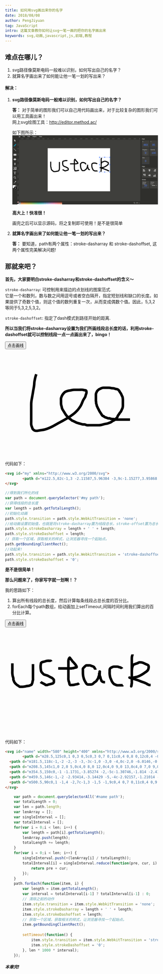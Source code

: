 ```yaml
---
title: 如何用svg画出来你的名字
date: 2018/08/08
author: PengJiyuan
tag: JavaScript
intro: 这篇文章教你如何让svg一笔一画的把你的名字画出来
keywords: svg,动画,javascript,js,前端,教程
---
```


## 难点在哪儿？

1. svg路径像莫斯电码一般难以识别，如何写出自己的名字？
2. 就算名字画出来了如何能让他一笔一划的写出来？

#### 解决：
1. __svg路径像莫斯电码一般难以识别，如何写出自己的名字？__     

   __答：__ 对于简单的图形我们可以自己用代码画出来，对于比较复杂的图形我们可以用工具画出来！    
   网上svg绘图工具：http://editor.method.ac/    

   如下图所示：    
   ![svg editor](/static/images/blogs/let_svg_draw_your_name/svg_editor.png)    

   __高大上！快准很！__    

   画完之后可以显示源码，将之复制即可使用！是不是很简单

2. __就算名字画出来了如何能让他一笔一划的写出来？__     

   __答：__ 要知道，path有两个属性：stroke-dasharray 和 stroke-dashoffset, 这两个属性完美解决问题!

## 那就来吧？

   __首先，大家要明白stroke-dasharray和stroke-dashoffset的含义～__    

   `stroke-dasharray`: 可控制用来描边的点划线的图案范式.    
   它是一个<length>和<percentage>数列，数与数之间用逗号或者空白隔开，指定短划线和缺口的长度。如果提供了奇数个值，则这个值的数列重复一次，从而变成偶数个值。因此，5,3,2等同于5,3,2,5,3,2。    

   `stroke-dashoffset`: 指定了dash模式到路径开始的距离.    


__所以当我们将stroke-dasharray设置为我们所画线段总长度的话，利用stroke-dashoffset就可以控制线段一点一点画出来了，bingo！__

<button id="button1" type="button" class="btn btn-primary" onclick="move()">点击画线</button>

<svg id="my" preserveAspectRatio="xMinYMin meet" viewBox="0 0 600 400" xmlns="http://www.w3.org/2000/svg">
	    <path d="m122.5,82c-1,3 -2.11587,5.96384 -3,9c-1.15277,3.95868 -2.09544,8.97734 -3,13c-1.11866,4.97479 -2,10 -2,15c0,8 -2.53873,17.897 -4,27c-1.59288,9.92284 -3,19 -5,29c-2,10 -3,17 -3,25c0,8 0,17 0,25c0,8 0,16 0,23c0,6 0,12 0,18c0,6 -0.32037,11.02582 0,13c0.50654,3.12143 0.5695,4.133 2,8c0.77579,2.09717 1.48626,2.82376 2,5c0.22975,0.97324 0.69255,3.186 2,5c0.8269,1.14728 2,2 3,3c1,1 2.07844,1.78986 5,3c2.06586,0.85571 4,1 7,1c4,0 8.98453,-1.08075 14,-2c5.98309,-1.09662 12.12476,-1.42471 18,-3c8.25252,-2.21268 12.92033,-4.16797 17,-6c4.91257,-2.20605 9.88855,-4.19409 15,-7c5.88045,-3.22806 12.19801,-6.63297 18,-10c6.23695,-3.61945 14.19885,-7.62485 22,-12c8.22827,-4.61472 16.07437,-8.88293 24,-14c6.05817,-3.91136 11.83127,-8.22054 17,-12c5.82092,-4.25638 10,-9 14,-13c5,-5 9,-11 13,-17c4,-6 5.82462,-11.06134 8,-17c1.85226,-5.05659 3.3851,-8.37201 6,-12c1.65381,-2.29454 3.54135,-4.70267 5,-8c1.66803,-3.77065 1.78986,-7.07843 3,-10c0.85571,-2.06586 2,-5 2,-6c0,-2 0,-3 0,-4c0,-1 0.30746,-2.186 -1,-4c-0.8269,-1.14726 -3,-2 -4,-2c-3,0 -6.87857,-1.49345 -10,-2c-3.94836,-0.64073 -9,0 -14,0c-5,0 -10,0 -14,0c-5,0 -9.07181,-0.30876 -14,1c-3.05634,0.81166 -6.01364,1.67007 -10,2c-6.06204,0.50171 -12,3 -16,5c-2,1 -4,3 -5,4c-2,2 -3.34619,3.70546 -5,6c-1.30745,1.814 -3.14429,4.93414 -4,7c-1.21014,2.92157 -2.49345,5.87856 -3,9c-0.32036,1.97418 0,5 0,9c0,4 0,8 0,11c0,3 1,7 2,10c1,3 0.84723,5.04132 2,9c0.88414,3.03616 3,6 5,9c2,3 3.33749,5.31001 5,8c1.487,2.40601 3.19028,4.88152 5,8c1.12234,1.93399 3,4 5,6c2,2 3.41885,4.41885 5,6c1.58115,1.58115 4.186,2.69255 6,4c1.14726,0.8269 2.186,1.69254 4,3c2.29453,1.65381 3.69345,3.4588 5,4c0.92389,0.38269 3,1 5,2c2,1 4.06601,1.87766 6,3c3.11847,1.80972 5.96384,3.11588 9,4c3.95868,1.15277 7.04132,1.84723 11,3c3.03616,0.88412 6.90778,2.49622 11,3c0.99249,0.12219 4.03873,-0.48056 7,0c3.12143,0.50653 5.87857,2.49347 9,3c1.97418,0.32037 5,0 9,0c4,0 8,0 12,0c4,0 7,0 11,0c3,0 6,0 9,0c2,0 4,0 6,0c3,0 7.01498,-0.75565 9,-1c4.09222,-0.50378 7,-2 11,-3c4,-1 8.01498,-1.75565 10,-2c4.09222,-0.50378 7,-2 10,-3c3,-1 5.06601,-1.87766 7,-3c3.11847,-1.80972 4.76108,-3.41589 8,-5c2.84073,-1.38934 5.186,-2.69254 7,-4c2.29453,-1.65381 3.69254,-3.186 5,-5c0.8269,-1.14726 2.41885,-2.41885 4,-4c1.58115,-1.58115 1.83981,-3.01291 2,-4c0.50653,-3.12144 2.34619,-4.70546 4,-7c1.30746,-1.814 2.87766,-4.06601 4,-6c1.80972,-3.11848 4.41589,-4.76108 6,-8c1.38934,-2.84073 2,-5 3,-7c1,-2 2.48627,-4.82375 3,-7c0.22977,-0.97325 1,-5 1,-7c0,-3 0,-5 0,-8c0,-3 0,-6 0,-8c0,-2 0,-5 0,-8c0,-3 -0.67963,-7.02582 -1,-9c-0.50653,-3.12144 -2,-5 -3,-7c-1,-2 -2,-5 -3,-7c-1,-2 -2.34619,-3.70546 -4,-6c-1.30746,-1.814 -1.69254,-3.186 -3,-5c-0.8269,-1.14726 -2,-3 -3,-4c-1,-1 -2.93414,-2.14429 -5,-3c-2.92157,-1.21014 -5.07843,-0.78986 -8,-2c-2.06586,-0.85571 -3.90778,-1.49623 -8,-2c-1.98502,-0.24437 -5.04132,0.15277 -9,-1c-3.03616,-0.88414 -5,-1 -9,-1c-3,0 -5,0 -8,0c-3,0 -5,0 -8,0c-2,0 -4,0 -5,0c-2,0 -5.07843,0.78986 -8,2c-2.06586,0.85571 -4,2 -6,3c-2,1 -4,2 -5,3c-2,2 -3.34619,2.70546 -5,5c-1.30746,1.814 -2,4 -3,6c-1,2 -2,5 -2,6c0,2 0,4 0,6c0,2 0,4 0,7c0,2 0,4 0,6c0,3 0,5 0,7c0,2 1,5 1,6c0,2 -0.66251,4.31001 1,7c0.7435,1.203 0.67963,2.02582 1,4c0.50653,3.12144 1,4 2,6c1,2 1.77023,3.02675 2,4c0.51373,2.17625 2,4 3,6c1,2 2,4 3,6c1,2 2.1731,3.85274 3,5c1.30746,1.814 2.34619,3.70546 4,6c1.30746,1.814 1.69254,3.186 3,5c0.8269,1.14726 1.69254,2.186 3,4c0.8269,1.14726 2.02676,0.77025 3,1c2.17624,0.51375 2.85272,2.1731 4,3c1.814,1.30745 3.02676,1.77025 4,2c2.17624,0.51375 4,1 6,2c2,1 4,2 5,2c1,0 2,0 3,0c1,0 2.02676,-0.22975 3,0c2.17624,0.51375 3,2 4,2c1,0 2,0 3,0c1,0 1.82376,0.48627 4,1c0.97324,0.22977 2,0 3,0c1,0 2,0 3,0c1,0 1.69345,1.4588 3,2c0.92389,0.38269 2,0 3,0c2,0 4,0 6,0c2,0 4,0 6,0c2,0 3,0 4,0c1,0 2,0 3,0c1,0 2,0 3,0c1,0 2,0 3,0c1,0 2,0 3,0c1,0 2,0 3,0c1,0 2,0 3,0c1,0 2,0 3,0c1,0 2,0 3,0c1,0 2,0 4,0c1,0 3,0 4,0c2,0 3,0 4,0c1,0 2,0 3,0l1,0l1,0" id="svg_3" fill-opacity="null" stroke-width="10" stroke="#000000" fill="none"/>
</svg>

<script>
  function move() {
    //得到我们所化的线
    var path = document.querySelector('#my path');
    //获得线段的总长度
    var length = path.getTotalLength();
    //初始化动画
    path.style.transition = path.style.WebkitTransition = 'none';
    //给动画设置初始值，也就是将stroke-dasharray置为线段总长，stroke-offset置为总长
    path.style.strokeDasharray = length + ' ' + length;
    path.style.strokeDashoffset = length;
    // 获取一个区域，获取相关的样式，让浏览器寻找一个起始点。
    path.getBoundingClientRect();
    //动起来!
    path.style.transition = path.style.WebkitTransition = 'stroke-dashoffset 2s ease-in-out';
    path.style.strokeDashoffset = '0';
  }
</script>

代码如下：    

```html
<svg id="my" xmlns="http://www.w3.org/2000/svg">
	    <path d="m122.5,82c-1,3 -2.11587,5.96384 -3,9c-1.15277,3.95868 -2.09544,8.97734 -3,13c-1.11866,4.97479 -2,10 -2,15c0,8 -2.53873,17.897 -4,27c-1.59288,9.92284 -3,19 -5,29c-2,10 -3,17 -3,25c0,8 0,17 0,25c0,8 0,16 0,23c0,6 0,12 0,18c0,6 -0.32037,11.02582 0,13c0.50654,3.12143 0.5695,4.133 2,8c0.77579,2.09717 1.48626,2.82376 2,5c0.22975,0.97324 0.69255,3.186 2,5c0.8269,1.14728 2,2 3,3c1,1 2.07844,1.78986 5,3c2.06586,0.85571 4,1 7,1c4,0 8.98453,-1.08075 14,-2c5.98309,-1.09662 12.12476,-1.42471 18,-3c8.25252,-2.21268 12.92033,-4.16797 17,-6c4.91257,-2.20605 9.88855,-4.19409 15,-7c5.88045,-3.22806 12.19801,-6.63297 18,-10c6.23695,-3.61945 14.19885,-7.62485 22,-12c8.22827,-4.61472 16.07437,-8.88293 24,-14c6.05817,-3.91136 11.83127,-8.22054 17,-12c5.82092,-4.25638 10,-9 14,-13c5,-5 9,-11 13,-17c4,-6 5.82462,-11.06134 8,-17c1.85226,-5.05659 3.3851,-8.37201 6,-12c1.65381,-2.29454 3.54135,-4.70267 5,-8c1.66803,-3.77065 1.78986,-7.07843 3,-10c0.85571,-2.06586 2,-5 2,-6c0,-2 0,-3 0,-4c0,-1 0.30746,-2.186 -1,-4c-0.8269,-1.14726 -3,-2 -4,-2c-3,0 -6.87857,-1.49345 -10,-2c-3.94836,-0.64073 -9,0 -14,0c-5,0 -10,0 -14,0c-5,0 -9.07181,-0.30876 -14,1c-3.05634,0.81166 -6.01364,1.67007 -10,2c-6.06204,0.50171 -12,3 -16,5c-2,1 -4,3 -5,4c-2,2 -3.34619,3.70546 -5,6c-1.30745,1.814 -3.14429,4.93414 -4,7c-1.21014,2.92157 -2.49345,5.87856 -3,9c-0.32036,1.97418 0,5 0,9c0,4 0,8 0,11c0,3 1,7 2,10c1,3 0.84723,5.04132 2,9c0.88414,3.03616 3,6 5,9c2,3 3.33749,5.31001 5,8c1.487,2.40601 3.19028,4.88152 5,8c1.12234,1.93399 3,4 5,6c2,2 3.41885,4.41885 5,6c1.58115,1.58115 4.186,2.69255 6,4c1.14726,0.8269 2.186,1.69254 4,3c2.29453,1.65381 3.69345,3.4588 5,4c0.92389,0.38269 3,1 5,2c2,1 4.06601,1.87766 6,3c3.11847,1.80972 5.96384,3.11588 9,4c3.95868,1.15277 7.04132,1.84723 11,3c3.03616,0.88412 6.90778,2.49622 11,3c0.99249,0.12219 4.03873,-0.48056 7,0c3.12143,0.50653 5.87857,2.49347 9,3c1.97418,0.32037 5,0 9,0c4,0 8,0 12,0c4,0 7,0 11,0c3,0 6,0 9,0c2,0 4,0 6,0c3,0 7.01498,-0.75565 9,-1c4.09222,-0.50378 7,-2 11,-3c4,-1 8.01498,-1.75565 10,-2c4.09222,-0.50378 7,-2 10,-3c3,-1 5.06601,-1.87766 7,-3c3.11847,-1.80972 4.76108,-3.41589 8,-5c2.84073,-1.38934 5.186,-2.69254 7,-4c2.29453,-1.65381 3.69254,-3.186 5,-5c0.8269,-1.14726 2.41885,-2.41885 4,-4c1.58115,-1.58115 1.83981,-3.01291 2,-4c0.50653,-3.12144 2.34619,-4.70546 4,-7c1.30746,-1.814 2.87766,-4.06601 4,-6c1.80972,-3.11848 4.41589,-4.76108 6,-8c1.38934,-2.84073 2,-5 3,-7c1,-2 2.48627,-4.82375 3,-7c0.22977,-0.97325 1,-5 1,-7c0,-3 0,-5 0,-8c0,-3 0,-6 0,-8c0,-2 0,-5 0,-8c0,-3 -0.67963,-7.02582 -1,-9c-0.50653,-3.12144 -2,-5 -3,-7c-1,-2 -2,-5 -3,-7c-1,-2 -2.34619,-3.70546 -4,-6c-1.30746,-1.814 -1.69254,-3.186 -3,-5c-0.8269,-1.14726 -2,-3 -3,-4c-1,-1 -2.93414,-2.14429 -5,-3c-2.92157,-1.21014 -5.07843,-0.78986 -8,-2c-2.06586,-0.85571 -3.90778,-1.49623 -8,-2c-1.98502,-0.24437 -5.04132,0.15277 -9,-1c-3.03616,-0.88414 -5,-1 -9,-1c-3,0 -5,0 -8,0c-3,0 -5,0 -8,0c-2,0 -4,0 -5,0c-2,0 -5.07843,0.78986 -8,2c-2.06586,0.85571 -4,2 -6,3c-2,1 -4,2 -5,3c-2,2 -3.34619,2.70546 -5,5c-1.30746,1.814 -2,4 -3,6c-1,2 -2,5 -2,6c0,2 0,4 0,6c0,2 0,4 0,7c0,2 0,4 0,6c0,3 0,5 0,7c0,2 1,5 1,6c0,2 -0.66251,4.31001 1,7c0.7435,1.203 0.67963,2.02582 1,4c0.50653,3.12144 1,4 2,6c1,2 1.77023,3.02675 2,4c0.51373,2.17625 2,4 3,6c1,2 2,4 3,6c1,2 2.1731,3.85274 3,5c1.30746,1.814 2.34619,3.70546 4,6c1.30746,1.814 1.69254,3.186 3,5c0.8269,1.14726 1.69254,2.186 3,4c0.8269,1.14726 2.02676,0.77025 3,1c2.17624,0.51375 2.85272,2.1731 4,3c1.814,1.30745 3.02676,1.77025 4,2c2.17624,0.51375 4,1 6,2c2,1 4,2 5,2c1,0 2,0 3,0c1,0 2.02676,-0.22975 3,0c2.17624,0.51375 3,2 4,2c1,0 2,0 3,0c1,0 1.82376,0.48627 4,1c0.97324,0.22977 2,0 3,0c1,0 2,0 3,0c1,0 1.69345,1.4588 3,2c0.92389,0.38269 2,0 3,0c2,0 4,0 6,0c2,0 4,0 6,0c2,0 3,0 4,0c1,0 2,0 3,0c1,0 2,0 3,0c1,0 2,0 3,0c1,0 2,0 3,0c1,0 2,0 3,0c1,0 2,0 3,0c1,0 2,0 3,0c1,0 2,0 3,0c1,0 2,0 4,0c1,0 3,0 4,0c2,0 3,0 4,0c1,0 2,0 3,0l1,0l1,0" id="svg_3" fill-opacity="null" stroke-width="10" stroke="#000000" fill="none"/>
</svg>
```

```javascript
//得到我们所化的线
var path = document.querySelector('#my path');
//获得线段的总长度
var length = path.getTotalLength();
//初始化动画
path.style.transition = path.style.WebkitTransition = 'none';
//给动画设置初始值，也就是将stroke-dasharray置为线段总长，stroke-offset置为总长
path.style.strokeDasharray = length + ' ' + length;
path.style.strokeDashoffset = length;
// 获取一个区域，获取相关的样式，让浏览器寻找一个起始点。
path.getBoundingClientRect();
//动起来!
path.style.transition = path.style.WebkitTransition = 'stroke-dashoffset 2s ease-in-out';
path.style.strokeDashoffset = '0';
```

__是不是很简单！__    

__那么问题来了，你家写字就一划啊！？__    

我的思路如下：    

1. 算出所有线段的总长度，然后计算每条线段占总长度的百分比。
2. forEach每个path数组，给动画加上setTimeout,间隔时间利用我们算出的百分比计算。

<button id="button1" type="button" class="btn btn-primary" onclick="moveName()"> 点击画线 </button>

<svg id="name" preserveAspectRatio="xMinYMin meet" viewBox="0 0 600 400" xmlns="http://www.w3.org/2000/svg">
	    <path d="m28.5,125c0,1 0,3 0,5c0,3 0,7 0,11c0,4 0,8 0,12c0,4 -0.39415,8.01947 0,12c0.50245,5.0742 0.5695,8.133 2,12c0.77579,2.09717 1.49346,3.87856 2,7c0.16018,0.98709 -0.32037,3.02582 0,5c0.50654,3.12144 1.77025,4.02675 2,5c0.51374,2.17625 0.69255,3.186 2,5c0.8269,1.14726 1.69255,2.186 3,4c0.8269,1.14726 3,3 4,4c2,2 3,3 5,4c2,1 4,2 6,4c1,1 3,2 4,2c1,0 2,0 3,0c1,0 3,0 6,0c3,0 7.01498,-0.75563 9,-1c4.09222,-0.50377 7.01498,-1.75563 9,-2c4.09222,-0.50377 6.08025,-0.31075 9,-1c2.17625,-0.51375 3.02675,-1.77025 4,-2c2.17625,-0.51375 3.186,-0.69255 5,-2c1.14727,-0.8269 1,-2 2,-4c1,-2 2,-4 2,-6c0,-3 1.48626,-6.82375 2,-9c0.4595,-1.9465 0,-4 0,-8c0,-3 0,-7 0,-10c0,-4 0,-8 0,-11c0,-3 0,-5 0,-7c0,-3 0,-5 0,-7c0,-1 0,-3 0,-5c0,-2 0,-3 0,-4c0,-1 0,-2 0,-3c0,-1 0,-2 0,-3c0,-1 0,-2 0,-3l0,-1" id="svg_10" fill-opacity="null" stroke-width="10" stroke="#000000" fill="none"/>
  <path d="m181.5,118c-1,-2 -2,-3 -3,-3c-1,0 -3,0 -4,0c-2,0 -6.0146,-0.29562 -9,0c-5.0742,0.50245 -7.87856,2.49346 -11,3c-1.97418,0.32037 -5.82375,1.48626 -8,2c-0.97325,0.22975 -3,1 -4,2c-1,1 -2,3 -2,4c0,2 -0.49623,3.90779 -1,8c-0.24437,1.98502 0,4 0,7c0,3 0.49623,5.90779 1,10c0.12218,0.99251 0.33749,4.31001 2,7c1.487,2.40601 3,4 5,6c1,1 2.85274,3.1731 4,4c1.814,1.30745 5,2 8,3c3,1 6.15927,1.61064 9,3c3.23892,1.58411 5,3 7,4c2,1 4,2 6,3c2,1 3.186,1.69255 5,3c1.14726,0.8269 2,2 3,3c1,1 2,2 2,3c0,1 0,3 0,4c0,1 0.4595,3.0535 0,5c-0.51375,2.17625 -1.85274,3.1731 -3,4c-1.814,1.30745 -5.04132,1.84723 -9,3c-3.03616,0.88414 -5.03874,1.51945 -8,2c-3.12144,0.50655 -5,2 -6,2c-1,0 -2,0 -3,0c-1,0 -2.07613,0.38269 -3,0c-1.30656,-0.5412 -2,-2 -4,-3c-2,-1 -4.76108,-2.41589 -8,-4c-2.84073,-1.38936 -5,-3 -7,-4l-1,-1" id="svg_11" fill-opacity="null" stroke-width="10" stroke="#000000" fill="none"/>
  <path d="m208.5,145c1,0 2,0 5,0c4,0 8,0 12,0c4,0 9,0 13,0c4,0 7,0 9,0c2,0 3,0 4,0c2,0 4,0 5,0c2,0 3,0 4,0c1,0 1.82376,-0.48625 4,-1c0.97324,-0.22975 3.02676,0.22975 4,0c2.17624,-0.51375 3,-2 4,-2c1,0 2,0 3,0c1,0 3,-1 4,-1c1,0 2.21014,-1.07843 1,-4c-0.85571,-2.06586 -2.71411,-5.21167 -5,-8c-2.68979,-3.28101 -5,-6 -7,-8c-2,-2 -4.19028,-3.88152 -6,-7c-1.12234,-1.934 -3.1731,-3.85273 -4,-5c-1.30746,-1.814 -2.4588,-2.69344 -3,-4c-0.38269,-0.92388 -1,-3 -2,-2c-1,1 -2.14429,1.93414 -3,4c-1.21014,2.92156 -2,6 -2,9c0,3 0,6 0,9c0,3 0,7 0,10c0,3 0,6 0,9c0,3 0,6 0,9c0,3 0,6 0,9c0,3 0,5 0,7c0,3 0,5 0,8c0,2 0,4 0,5c0,2 -0.32036,4.02582 0,6c0.50655,3.12144 0.67964,4.02582 1,6c0.50655,3.12144 1.83981,4.01291 2,5c0.50655,3.12144 0.5405,4.0535 1,6c0.51375,2.17625 1.09789,3.82443 3,5c0.85065,0.52573 3,0 6,0c3,0 6,0 10,-1c4,-1 7.02249,-1.63345 10,-2c4.09222,-0.50377 6,-2 8,-3l1,-1" id="svg_12" fill-opacity="null" stroke-width="10" stroke="#000000" fill="none"/>
  <path d="m354.5,150c0,-1 -1.1731,-3.85274 -2,-5c-1.30746,-1.814 -2.41885,-4.41885 -4,-6c-1.58115,-1.58115 -4.93414,-2.14429 -7,-3c-2.92157,-1.21014 -5.82376,-2.48625 -8,-3c-0.97324,-0.22975 -3,0 -5,0c-2,0 -3,0 -4,0c-2,0 -4.01291,-0.16019 -5,0c-3.12143,0.50655 -4,2 -6,4c-1,1 -3,3 -4,4c-2,2 -3.48627,2.82375 -4,5c-0.4595,1.9465 0,4 0,7c0,3 0,6 0,10c0,4 0.75565,9.01498 1,11c0.50378,4.09221 1.84723,8.04132 3,12c0.88412,3.03616 2.19028,5.88152 4,9c1.12234,1.93399 2.33749,4.31001 4,7c1.487,2.40601 3,4 4,5c1,1 2,1 3,1c1,0 3,0 5,0c3,0 5,0 7,0c2,0 5.06601,-0.87766 7,-2c3.11847,-1.80972 4.70547,-4.34619 7,-6c1.814,-1.30745 4.186,-2.69255 6,-4c2.29453,-1.65381 3,-3 4,-5c1,-2 2.513,-3.59399 4,-6c1.66251,-2.68999 1.78986,-6.07843 3,-9c0.85571,-2.06586 2,-4 2,-5c0,-2 -0.4595,-4.0535 0,-6c0.51373,-2.17625 2,-4 2,-5c0,-1 1,-3 0,-3c-1,0 0,3 0,6c0,3 -0.36655,6.02248 0,9c0.50378,4.09221 2.49347,5.87856 3,9c0.16019,0.98709 0.77023,4.02675 1,5c0.51373,2.17625 2,3 2,4c0,1 0.61731,3.07613 1,4c0.5412,1.30656 2.186,1.69255 4,3c1.14728,0.8269 2,1 3,1c1,0 2,1 3,1c1,0 2,0 3,0l1,0" id="svg_13" fill-opacity="null" stroke-width="10" stroke="#000000" fill="none"/>
  <path d="m459.5,146c-1,-2 -2.93414,-3.14429 -5,-4c-2.92157,-1.21014 -6.07843,-1.78986 -9,-3c-2.06586,-0.85571 -3,-1 -5,-1c-2,0 -4,0 -6,0c-3,0 -5,0 -7,0c-2,0 -5,1 -7,2c-2,1 -4.186,1.69255 -6,3c-1.14728,0.8269 -2.4588,2.69344 -3,4c-0.38269,0.92387 -1,3 -1,4c0,1 0,3 0,6c0,3 -0.39417,6.01947 0,10c0.50244,5.0742 0.88135,7.02521 2,12c0.90457,4.02266 3,7 4,10c1,3 2,5 3,7c1,2 2.69254,4.186 4,6c0.8269,1.14726 2.1731,1.85274 3,3c1.30746,1.814 2.07843,1.78986 5,3c2.06586,0.85571 4.87857,2.49345 8,3c2.96127,0.48055 6,0 10,0c3,0 6,0 8,0c2,0 3,0 4,0l1,-1" id="svg_14" fill-opacity="null" stroke-width="10" stroke="#000000" fill="none"/>
  <path d="m500.5,90c0,1 -1,4 -2,7c-1,3 -1,5 -1,9c0,4 0,7 0,11c0,4 0,9 0,13c0,5 0,10 0,15c0,4 0,8 0,12c0,6 0,11 0,16c0,5 0,8 0,11c0,3 0,5 0,7c0,2 0,5 0,7c0,2 0.4595,3.0535 0,5c-0.51373,2.17625 -1,3 -1,4c0,2 0,3 0,4c0,1 -0.4588,1.69344 -1,3c-0.38269,0.92387 -0.32037,1.97418 0,0c0.50653,-3.12144 1.49756,-5.9258 2,-11c0.29562,-2.9854 0,-7 0,-11c0,-5 0,-9 0,-14c0,-7 0,-14 0,-21c0,-7 0.67963,-11.02582 1,-13c0.50653,-3.12144 0.78986,-4.07843 2,-7c0.85571,-2.06586 1.41885,-4.41885 3,-6c1.58115,-1.58115 3.93414,-2.14429 6,-3c2.92157,-1.21015 6,-2 9,-3c3,-1 5.87854,-3.49346 9,-4c0.98706,-0.16018 3,0 4,0c2,0 3,0 7,1c4,1 8,3 12,5c4,2 7,3 9,4c2,1 3.48627,2.82375 4,5c0.45953,1.9465 0.24438,5.01498 0,7c-0.50378,4.09221 -1.71411,7.21167 -4,10c-2.68976,3.28101 -7.06525,5.90378 -13,10c-7.07971,4.88649 -16.19159,10.87024 -26,14c-8.62683,2.75275 -18.75711,3.98692 -25,5c-0.98709,0.16019 -3,0 -4,0c-1,0 -1.69345,-0.4588 -3,-1c-0.92389,-0.38269 2.01721,0.9335 6,2c7.03235,1.8831 15.12668,4.54831 23,7c8.15765,2.54022 15,6 21,8c6,2 10.31,3.33749 13,5c1.203,0.7435 2.02673,0.77025 3,1c2.17627,0.51375 2.69342,2.4588 4,3c0.92389,0.38269 3.18604,0.69255 5,2c1.14728,0.8269 2,1 3,1l2,0l3,0" id="svg_15" fill-opacity="null" stroke-width="10" stroke="#000000" fill="none"/>
</svg>

<script>
function moveName() {
	var path = document.querySelectorAll('#name path');
	var totalLength = 0;
	var len = path.length;
	var lenArray = [];
	var singleInterval = [];
	var totalInterval = [];
	for(var i = 0;i < len; i++) {
		var length = path[i].getTotalLength();
		lenArray.push(length);
		totalLength += length;
	}
	for(var i = 0;i < len; i++) {
		singleInterval.push(+(lenArray[i] / totalLength));
		totalInterval[i] = singleInterval.reduce(function(pre, cur, i) {
			return pre + cur;
		});
	}
	path.forEach(function(item, i) {
		var length = item.getTotalLength();
		var interval = totalInterval[i-1] ? totalInterval[i-1] : 0;
		// 清除之前的动作
		item.style.transition = item.style.WebkitTransition = 'none';
		item.style.strokeDasharray = length + ' ' + length;
		item.style.strokeDashoffset = length;
		// 获取一个区域，获取相关的样式，让浏览器寻找一个起始点。
		item.getBoundingClientRect();

		setTimeout(function() {
			item.style.transition = item.style.WebkitTransition = 'stroke-dashoffset ' + len * singleInterval[i] + 's ease-in-out';
			item.style.strokeDashoffset = '0';
		}, len * 1000 * interval);
	});
}
</script>

代码如下：

```html
<svg id="name" width="580" height="400" xmlns="http://www.w3.org/2000/svg">
	    <path d="m28.5,125c0,1 0,3 0,5c0,3 0,7 0,11c0,4 0,8 0,12c0,4 -0.39415,8.01947 0,12c0.50245,5.0742 0.5695,8.133 2,12c0.77579,2.09717 1.49346,3.87856 2,7c0.16018,0.98709 -0.32037,3.02582 0,5c0.50654,3.12144 1.77025,4.02675 2,5c0.51374,2.17625 0.69255,3.186 2,5c0.8269,1.14726 1.69255,2.186 3,4c0.8269,1.14726 3,3 4,4c2,2 3,3 5,4c2,1 4,2 6,4c1,1 3,2 4,2c1,0 2,0 3,0c1,0 3,0 6,0c3,0 7.01498,-0.75563 9,-1c4.09222,-0.50377 7.01498,-1.75563 9,-2c4.09222,-0.50377 6.08025,-0.31075 9,-1c2.17625,-0.51375 3.02675,-1.77025 4,-2c2.17625,-0.51375 3.186,-0.69255 5,-2c1.14727,-0.8269 1,-2 2,-4c1,-2 2,-4 2,-6c0,-3 1.48626,-6.82375 2,-9c0.4595,-1.9465 0,-4 0,-8c0,-3 0,-7 0,-10c0,-4 0,-8 0,-11c0,-3 0,-5 0,-7c0,-3 0,-5 0,-7c0,-1 0,-3 0,-5c0,-2 0,-3 0,-4c0,-1 0,-2 0,-3c0,-1 0,-2 0,-3c0,-1 0,-2 0,-3l0,-1" id="svg_10" fill-opacity="null" stroke-width="10" stroke="#000000" fill="none"/>
  <path d="m181.5,118c-1,-2 -2,-3 -3,-3c-1,0 -3,0 -4,0c-2,0 -6.0146,-0.29562 -9,0c-5.0742,0.50245 -7.87856,2.49346 -11,3c-1.97418,0.32037 -5.82375,1.48626 -8,2c-0.97325,0.22975 -3,1 -4,2c-1,1 -2,3 -2,4c0,2 -0.49623,3.90779 -1,8c-0.24437,1.98502 0,4 0,7c0,3 0.49623,5.90779 1,10c0.12218,0.99251 0.33749,4.31001 2,7c1.487,2.40601 3,4 5,6c1,1 2.85274,3.1731 4,4c1.814,1.30745 5,2 8,3c3,1 6.15927,1.61064 9,3c3.23892,1.58411 5,3 7,4c2,1 4,2 6,3c2,1 3.186,1.69255 5,3c1.14726,0.8269 2,2 3,3c1,1 2,2 2,3c0,1 0,3 0,4c0,1 0.4595,3.0535 0,5c-0.51375,2.17625 -1.85274,3.1731 -3,4c-1.814,1.30745 -5.04132,1.84723 -9,3c-3.03616,0.88414 -5.03874,1.51945 -8,2c-3.12144,0.50655 -5,2 -6,2c-1,0 -2,0 -3,0c-1,0 -2.07613,0.38269 -3,0c-1.30656,-0.5412 -2,-2 -4,-3c-2,-1 -4.76108,-2.41589 -8,-4c-2.84073,-1.38936 -5,-3 -7,-4l-1,-1" id="svg_11" fill-opacity="null" stroke-width="10" stroke="#000000" fill="none"/>
  <path d="m208.5,145c1,0 2,0 5,0c4,0 8,0 12,0c4,0 9,0 13,0c4,0 7,0 9,0c2,0 3,0 4,0c2,0 4,0 5,0c2,0 3,0 4,0c1,0 1.82376,-0.48625 4,-1c0.97324,-0.22975 3.02676,0.22975 4,0c2.17624,-0.51375 3,-2 4,-2c1,0 2,0 3,0c1,0 3,-1 4,-1c1,0 2.21014,-1.07843 1,-4c-0.85571,-2.06586 -2.71411,-5.21167 -5,-8c-2.68979,-3.28101 -5,-6 -7,-8c-2,-2 -4.19028,-3.88152 -6,-7c-1.12234,-1.934 -3.1731,-3.85273 -4,-5c-1.30746,-1.814 -2.4588,-2.69344 -3,-4c-0.38269,-0.92388 -1,-3 -2,-2c-1,1 -2.14429,1.93414 -3,4c-1.21014,2.92156 -2,6 -2,9c0,3 0,6 0,9c0,3 0,7 0,10c0,3 0,6 0,9c0,3 0,6 0,9c0,3 0,6 0,9c0,3 0,5 0,7c0,3 0,5 0,8c0,2 0,4 0,5c0,2 -0.32036,4.02582 0,6c0.50655,3.12144 0.67964,4.02582 1,6c0.50655,3.12144 1.83981,4.01291 2,5c0.50655,3.12144 0.5405,4.0535 1,6c0.51375,2.17625 1.09789,3.82443 3,5c0.85065,0.52573 3,0 6,0c3,0 6,0 10,-1c4,-1 7.02249,-1.63345 10,-2c4.09222,-0.50377 6,-2 8,-3l1,-1" id="svg_12" fill-opacity="null" stroke-width="10" stroke="#000000" fill="none"/>
  <path d="m354.5,150c0,-1 -1.1731,-3.85274 -2,-5c-1.30746,-1.814 -2.41885,-4.41885 -4,-6c-1.58115,-1.58115 -4.93414,-2.14429 -7,-3c-2.92157,-1.21014 -5.82376,-2.48625 -8,-3c-0.97324,-0.22975 -3,0 -5,0c-2,0 -3,0 -4,0c-2,0 -4.01291,-0.16019 -5,0c-3.12143,0.50655 -4,2 -6,4c-1,1 -3,3 -4,4c-2,2 -3.48627,2.82375 -4,5c-0.4595,1.9465 0,4 0,7c0,3 0,6 0,10c0,4 0.75565,9.01498 1,11c0.50378,4.09221 1.84723,8.04132 3,12c0.88412,3.03616 2.19028,5.88152 4,9c1.12234,1.93399 2.33749,4.31001 4,7c1.487,2.40601 3,4 4,5c1,1 2,1 3,1c1,0 3,0 5,0c3,0 5,0 7,0c2,0 5.06601,-0.87766 7,-2c3.11847,-1.80972 4.70547,-4.34619 7,-6c1.814,-1.30745 4.186,-2.69255 6,-4c2.29453,-1.65381 3,-3 4,-5c1,-2 2.513,-3.59399 4,-6c1.66251,-2.68999 1.78986,-6.07843 3,-9c0.85571,-2.06586 2,-4 2,-5c0,-2 -0.4595,-4.0535 0,-6c0.51373,-2.17625 2,-4 2,-5c0,-1 1,-3 0,-3c-1,0 0,3 0,6c0,3 -0.36655,6.02248 0,9c0.50378,4.09221 2.49347,5.87856 3,9c0.16019,0.98709 0.77023,4.02675 1,5c0.51373,2.17625 2,3 2,4c0,1 0.61731,3.07613 1,4c0.5412,1.30656 2.186,1.69255 4,3c1.14728,0.8269 2,1 3,1c1,0 2,1 3,1c1,0 2,0 3,0l1,0" id="svg_13" fill-opacity="null" stroke-width="10" stroke="#000000" fill="none"/>
  <path d="m459.5,146c-1,-2 -2.93414,-3.14429 -5,-4c-2.92157,-1.21014 -6.07843,-1.78986 -9,-3c-2.06586,-0.85571 -3,-1 -5,-1c-2,0 -4,0 -6,0c-3,0 -5,0 -7,0c-2,0 -5,1 -7,2c-2,1 -4.186,1.69255 -6,3c-1.14728,0.8269 -2.4588,2.69344 -3,4c-0.38269,0.92387 -1,3 -1,4c0,1 0,3 0,6c0,3 -0.39417,6.01947 0,10c0.50244,5.0742 0.88135,7.02521 2,12c0.90457,4.02266 3,7 4,10c1,3 2,5 3,7c1,2 2.69254,4.186 4,6c0.8269,1.14726 2.1731,1.85274 3,3c1.30746,1.814 2.07843,1.78986 5,3c2.06586,0.85571 4.87857,2.49345 8,3c2.96127,0.48055 6,0 10,0c3,0 6,0 8,0c2,0 3,0 4,0l1,-1" id="svg_14" fill-opacity="null" stroke-width="10" stroke="#000000" fill="none"/>
  <path d="m500.5,90c0,1 -1,4 -2,7c-1,3 -1,5 -1,9c0,4 0,7 0,11c0,4 0,9 0,13c0,5 0,10 0,15c0,4 0,8 0,12c0,6 0,11 0,16c0,5 0,8 0,11c0,3 0,5 0,7c0,2 0,5 0,7c0,2 0.4595,3.0535 0,5c-0.51373,2.17625 -1,3 -1,4c0,2 0,3 0,4c0,1 -0.4588,1.69344 -1,3c-0.38269,0.92387 -0.32037,1.97418 0,0c0.50653,-3.12144 1.49756,-5.9258 2,-11c0.29562,-2.9854 0,-7 0,-11c0,-5 0,-9 0,-14c0,-7 0,-14 0,-21c0,-7 0.67963,-11.02582 1,-13c0.50653,-3.12144 0.78986,-4.07843 2,-7c0.85571,-2.06586 1.41885,-4.41885 3,-6c1.58115,-1.58115 3.93414,-2.14429 6,-3c2.92157,-1.21015 6,-2 9,-3c3,-1 5.87854,-3.49346 9,-4c0.98706,-0.16018 3,0 4,0c2,0 3,0 7,1c4,1 8,3 12,5c4,2 7,3 9,4c2,1 3.48627,2.82375 4,5c0.45953,1.9465 0.24438,5.01498 0,7c-0.50378,4.09221 -1.71411,7.21167 -4,10c-2.68976,3.28101 -7.06525,5.90378 -13,10c-7.07971,4.88649 -16.19159,10.87024 -26,14c-8.62683,2.75275 -18.75711,3.98692 -25,5c-0.98709,0.16019 -3,0 -4,0c-1,0 -1.69345,-0.4588 -3,-1c-0.92389,-0.38269 2.01721,0.9335 6,2c7.03235,1.8831 15.12668,4.54831 23,7c8.15765,2.54022 15,6 21,8c6,2 10.31,3.33749 13,5c1.203,0.7435 2.02673,0.77025 3,1c2.17627,0.51375 2.69342,2.4588 4,3c0.92389,0.38269 3.18604,0.69255 5,2c1.14728,0.8269 2,1 3,1l2,0l3,0" id="svg_15" fill-opacity="null" stroke-width="10" stroke="#000000" fill="none"/>
</svg>
```

```javascript
	var path = document.querySelectorAll('#name path');
	var totalLength = 0;
	var len = path.length;
	var lenArray = [];
	var singleInterval = [];
	var totalInterval = [];
	for(var i = 0;i < len; i++) {
		var length = path[i].getTotalLength();
		lenArray.push(length);
		totalLength += length;
	}
	for(var i = 0;i < len; i++) {
		singleInterval.push(+(lenArray[i] / totalLength));
		totalInterval[i] = singleInterval.reduce(function(pre, cur, i) {
			return pre + cur;
		});
	}
	path.forEach(function(item, i) {
		var length = item.getTotalLength();
		var interval = totalInterval[i-1] ? totalInterval[i-1] : 0;
		// 清除之前的动作
		item.style.transition = item.style.WebkitTransition = 'none';
		item.style.strokeDasharray = length + ' ' + length;
		item.style.strokeDashoffset = length;
		// 获取一个区域，获取相关的样式，让浏览器寻找一个起始点。
		item.getBoundingClientRect();

		setTimeout(function() {
			item.style.transition = item.style.WebkitTransition = 'stroke-dashoffset ' + len * singleInterval[i] + 's ease-in-out';
			item.style.strokeDashoffset = '0';
		}, len * 1000 * interval);
	});
```

##### 本章完!
